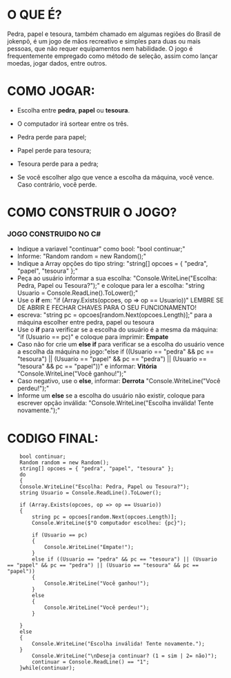 # O QUE É?

Pedra, papel e tesoura, também chamado em algumas regiões do Brasil de jokenpô, é um jogo de mãos recreativo e simples para duas ou mais pessoas, que não requer equipamentos nem habilidade. O jogo é frequentemente empregado como método de seleção, assim como lançar moedas, jogar dados, entre outros.

# COMO JOGAR:

- Escolha entre **pedra**, **papel** ou **tesoura**.
- O computador irá sortear entre os três.

- Pedra perde para papel;
- Papel perde para tesoura;
- Tesoura perde para a pedra;

- Se você escolher algo que vence a escolha da máquina, você vence. Caso contrário, você perde.

# COMO CONSTRUIR O JOGO?

### JOGO CONSTRUIDO NO C#

- Indique a variavel "continuar" como bool: "bool continuar;"
- Informe: "Random random = new Random();"
- Indique a Array opções do tipo string: "string[] opcoes = { "pedra", "papel", "tesoura" };"
- Peça ao usuário informar a sua escolha: "Console.WriteLine("Escolha: Pedra, Papel ou Tesoura?");" e coloque para ler a escolha: "string Usuario = Console.ReadLine().ToLower();"
- Use o __if__ em: "if (Array.Exists(opcoes, op => op == Usuario))" LEMBRE SE DE ABRIR E FECHAR CHAVES PARA O SEU FUNCIONAMENTO!
- escreva: "string pc = opcoes[random.Next(opcoes.Length)];" para a máquina escolher entre pedra, papel ou tesoura
- Use o __if__ para verificar se a escolha do usuário é a mesma da máquina: "if (Usuario == pc)" e coloque para imprimir: **Empate**
- Caso não for crie um __else if__ para verificar se a escolha do usuário vence a escolha da máquina no jogo:"else if ((Usuario == "pedra" && pc == "tesoura") || (Usuario == "papel" && pc == "pedra") || (Usuario == "tesoura" && pc == "papel"))" e informar: **Vitória** "Console.WriteLine("Você ganhou!");"
- Caso negativo, use o __else__, informar: **Derrota** "Console.WriteLine("Você perdeu!");"
- Informe um __else__ se a escolha do usuário não existir, coloque para escrever opção inválida: "Console.WriteLine("Escolha inválida! Tente novamente.");"

# CODIGO FINAL:

		bool continuar;
        Random random = new Random();
        string[] opcoes = { "pedra", "papel", "tesoura" };
        do
		{
        Console.WriteLine("Escolha: Pedra, Papel ou Tesoura?");
        string Usuario = Console.ReadLine().ToLower();
        
        if (Array.Exists(opcoes, op => op == Usuario))
        {
            string pc = opcoes[random.Next(opcoes.Length)];
            Console.WriteLine($"O computador escolheu: {pc}");

            if (Usuario == pc)
			{
                Console.WriteLine("Empate!");
			}
            else if ((Usuario == "pedra" && pc == "tesoura") || (Usuario == "papel" && pc == "pedra") || (Usuario == "tesoura" && pc == "papel"))
			{
                Console.WriteLine("Você ganhou!");
			}
            else
			{
                Console.WriteLine("Você perdeu!");
			}
			
        }
        else
        {
            Console.WriteLine("Escolha inválida! Tente novamente.");
        }
			Console.WriteLine("\nDeseja continuar? (1 = sim | 2= não)");
			continuar = Console.ReadLine() == "1";
		}while(continuar);
    


